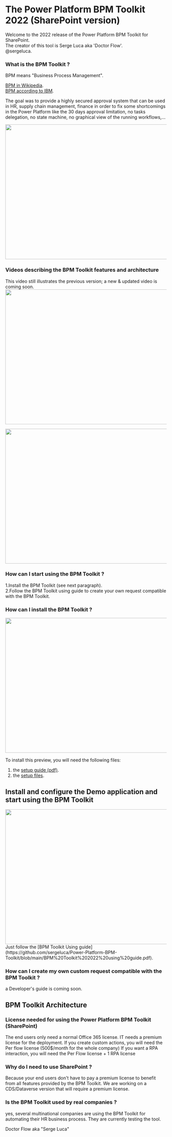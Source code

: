 # The Power Platform BPM Toolkit 2022 (SharePoint version)

Welcome to the 2022 release of the Power Platform BPM Toolkit for SharePoint.  
The creator of this tool is Serge Luca aka 'Doctor Flow'.  
@sergeluca. 


### What is the BPM Toolkit ?  

BPM means "Business Process Management".


[BPM in Wikipedia](https://en.wikipedia.org/wiki/Business_process_management).   
[BPM according to IBM](https://www.ibm.com/cloud/automation-software/business-process-management). 

The goal was to provide a highly secured approval system that can be used in HR, supply chain management, finance in order to fix some shortcomings in the Power Platform like the 30 days approval limitation, no tasks delegation, no state machine, no graphical view of the running workflows,...  


<img src="https://github.com/sergeluca/Power-Platform-BPM-Toolkit/blob/main/BPM%20Toolkit%20facts.jpg" width="760" height="420">


### Videos describing the BPM Toolkit features and architecture

This video still illustrates the previous version; a new & updated video is coming soon.
<a href="https://www.youtube.com/watch?v=QJS_6Ds1owo&t=2197s"> <img src=https://github.com/sergeluca/Power-Platform-BPM-Toolkit/blob/main/bpmtoolkitvideofeature.png width="760" height="420"> </a>


<a href="https://www.youtube.com/watch?v=8_uj-mNA4XE&t=196s"><img src=https://github.com/sergeluca/Power-Platform-BPM-Toolkit/blob/main/bpmtoolkitvideoarchitecture.png width="760" height="420">
</a>


### How can I start using the BPM Toolkit ?

1.Install the BPM Toolkit (see next paragraph).  
2.Follow the BPM Toolkit using guide to create your own request compatible with the BPM Toolkit. 

### How can I install the BPM Toolkit ?

<img src="https://github.com/sergeluca/Power-Platform-BPM-Toolkit/blob/main/BPMToolkit2022Setup.jpg" width="760" height="420">
  
To install this preview, you will need the following files:  


1. the [setup guide (pdf)](https://github.com/sergeluca/Power-Platform-BPM-Toolkit/blob/main/BPM%20Toolkit%202022%20setup%20guide.pdf).
2. the [setup files](https://github.com/sergeluca/Power-Platform-BPM-Toolkit/blob/main/BPMToolkit_2022_setup.zip). 

## Install and configure the Demo application and start using the BPM Toolkit

<img src="https://github.com/sergeluca/Power-Platform-BPM-Toolkit/blob/main/BPMToolkit2022Using.jpg" width="760" height="420">
Just follow the [BPM Toolkit Using guide](https://github.com/sergeluca/Power-Platform-BPM-Toolkit/blob/main/BPM%20Toolkit%202022%20using%20guide.pdf).

### How can I create my own custom request compatible with the BPM Toolkit ? 

a Developer's guide is coming soon.

## BPM Toolkit Architecture




### License needed for using the Power Platform BPM Toolkit (SharePoint)

The end users only need a normal Office 365 license. 
IT needs a premium license for the deployment. 
If you create custom actions, you will need the Per flow license (500$/month for the whole company)
If you want a RPA interaction, you will need the Per Flow license + 1 RPA license

### Why do I need to use SharePoint ?

Because your end users don't have to pay a premium license to benefit from all features provided by the BPM Toolkit. 
We are working on a CDS/Dataverse version that will require a premium license. 

### Is the BPM Toolkit used by real companies ?

yes, several multinational companies are using the BPM Toolkit for automating their HR business process. They are currently testing the tool.

Doctor Flow aka "Serge Luca"
